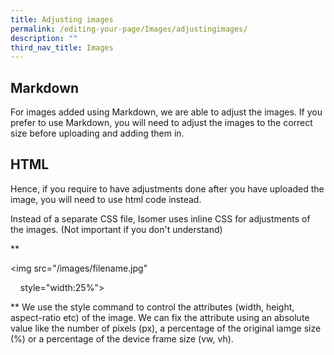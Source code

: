 ```yaml
---
title: Adjusting images
permalink: /editing-your-page/Images/adjustingimages/
description: ""
third_nav_title: Images
---
```

## Markdown

For images added using Markdown, we are able to adjust the images. If you prefer to use Markdown, you will need to adjust the images to the correct size before uploading and adding them in.

## HTML

Hence, if you require to have adjustments done after you have uploaded the image, you will need to use html code instead.

Instead of a separate CSS file, Isomer uses inline CSS for adjustments of the images. (Not important if you don't understand)

**

<img src="/images/filename.jpg" 

    style="width:25%">

**
We use the style command to control the attributes (width, height, aspect-ratio etc) of the image. We can fix the attribute using an absolute value like the number of pixels (px), a percentage of the original iamge size (%) or a percentage of the device frame size (vw, vh).


